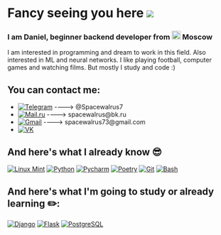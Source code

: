 # Fancy seeing you here ![](https://user-images.githubusercontent.com/18350557/176309783-0785949b-9127-417c-8b55-ab5a4333674e.gif)
<h3>I am Daniel, beginner backend developer from <img width="20" height="20" src="https://img.icons8.com/color/48/russian-federation-circular.png" alt="russian-federation-circular"/> Moscow</h3>
<p>I am interested in programming and dream to work in this field. Also interested in ML and neural networks. I like playing football, computer games and watching films. But mostly I study and code :)</p>  

## You can contact me:
<ul>
  <li><a href="#"><img alt="Telegram" src="https://img.shields.io/badge/-Telegram-%2326A5E4?logo=telegram&style=plastic"></a>  ----> @Spacewalrus7</li>
  <li><a href="#"><img alt="Mail.ru" src="https://img.shields.io/badge/-Mail.ru-%23005FF9?logo=maildotru&style=plastic"></a>  ----> spacewalrus@bk.ru</li>
  <li><a href="#"><img alt="Gmail" src="https://img.shields.io/badge/-Gmail-%23EA4335?logo=gmail&color=white&style=plastic"></a>  ----> spacewalrus73@gmail.com</li>
    <li><a href="https://vk.com/spacewalrus7"><img alt="VK" src="https://img.shields.io/badge/-VK-%230077FF?logo=vk&style=plastic"></a></li>
</ul>

## And here's what I already know :sunglasses:
<p>
  <a href="#"><img alt="Linux Mint" src="https://img.shields.io/badge/Linux_Mint-87CF3E?style=plastic&logo=linux-mint&logoColor=white&color=black"></a>
  <a href="#"><img alt="Python" src="https://img.shields.io/badge/Python-14354C?style=plastic&logo=python&logoColor=yellow&color=black"></a>
  <a href="#"><img alt="Pycharm" src="https://img.shields.io/badge/PyCharm-000000.svg?&style=plastic&logo=PyCharm&logoColor=yellow&color=black"></a>
  <a href="#"><img alt="Poetry" src="https://img.shields.io/badge/-Poetry-%2360A5FA?logo=poetry&style=plastic&color=black"></a>
  <a href="#"><img alt="Git" src="https://img.shields.io/badge/GIT-E44C30?style=plastic&logo=git&color=black"></a>
  <a href="#"><img alt="Bash" src="https://img.shields.io/badge/GNU%20Bash-4EAA25?style=plastic&logo=GNU%20Bash&logoColor=white&color=black"></a>
 </p>
 
  ## And here's what I'm going to study or already learning :pencil2::
  
  <p>
    <a href="#"><img alt="Django" src="https://img.shields.io/badge/Django-092E20?style=plastic&logo=django&logoColor=white"></a>
    <a href="#"><img alt="Flask" src="https://img.shields.io/badge/Flask-000000?style=plastic&logo=flask&logoColor=blue"></a>
    <a href="#"><img alt="PostgreSQL" src="https://img.shields.io/badge/PostgreSQL-316192?style=plastic&logo=postgresql&logoColor=white"></a>
    
  
  
  

